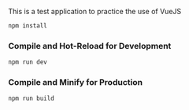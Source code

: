 This is a test application to practice the use of VueJS


```sh
npm install
```

### Compile and Hot-Reload for Development

```sh
npm run dev
```

### Compile and Minify for Production

```sh
npm run build
```
